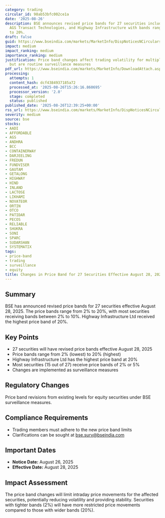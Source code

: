 ```yaml
---
category: trading
circular_id: 98ab53bfc002ce1a
date: '2025-08-26'
description: BSE announces revised price bands for 27 securities including Aadi Industries,
  AGS Transact Technologies, and Highway Infrastructure with bands ranging from 2%
  to 20%.
draft: false
guid: https://www.bseindia.com/markets/MarketInfo/DispNoticesNCirculars.aspx?Noticeid={C563F93C-48AD-474D-B512-0DCA8C9C79E1}&noticeno=20250826-37&dt=08/26/2025&icount=37&totcount=56&flag=0
impact: medium
impact_ranking: medium
importance_ranking: medium
justification: Price band changes affect trading volatility for multiple securities
  but are routine surveillance measures
pdf_url: https://www.bseindia.com/markets/MarketInfo/DownloadAttach.aspx?id=20250826-37&attachedId=
processing:
  attempts: 1
  content_hash: dcf4384937185a72
  processed_at: '2025-08-26T15:26:16.860695'
  processor_version: '2.0'
  stage: completed
  status: published
published_date: '2025-08-26T12:39:25+00:00'
rss_url: https://www.bseindia.com/markets/MarketInfo/DispNoticesNCirculars.aspx?Noticeid={C563F93C-48AD-474D-B512-0DCA8C9C79E1}&noticeno=20250826-37&dt=08/26/2025&icount=37&totcount=56&flag=0
severity: medium
source: bse
stocks:
- AADI
- AFFORDABLE
- AGS
- ANDHRA
- BCC
- CONTAINERWAY
- DARJEELING
- FREDUN
- FUNDVISER
- GAUTAM
- GETALONG
- HIGHWAY
- HIND
- INLAND
- LACTOSE
- LIKHAMI
- NOVATEOR
- ORTIN
- OTCO
- PATIDAR
- PECOS
- RELIABLE
- SHUKRA
- SONI
- SPARC
- SUDARSHAN
- SYSTEMATIX
tags:
- price-band
- trading
- surveillance
- equity
title: Changes in Price Band for 27 Securities Effective August 28, 2025
---
```


## Summary

BSE has announced revised price bands for 27 securities effective August 28, 2025. The price bands range from 2% to 20%, with most securities receiving bands between 2% to 10%. Highway Infrastructure Ltd received the highest price band of 20%.

## Key Points

- 27 securities will have revised price bands effective August 28, 2025
- Price bands range from 2% (lowest) to 20% (highest)
- Highway Infrastructure Ltd has the highest price band at 20%
- Most securities (15 out of 27) receive price bands of 2% or 5%
- Changes are implemented as surveillance measures

## Regulatory Changes

Price band revisions from existing levels for equity securities under BSE surveillance measures.

## Compliance Requirements

- Trading members must adhere to the new price band limits
- Clarifications can be sought at bse.surv@bseindia.com

## Important Dates

- **Notice Date:** August 26, 2025
- **Effective Date:** August 28, 2025

## Impact Assessment

The price band changes will limit intraday price movements for the affected securities, potentially reducing volatility and providing stability. Securities with tighter bands (2%) will have more restricted price movements compared to those with wider bands (20%).